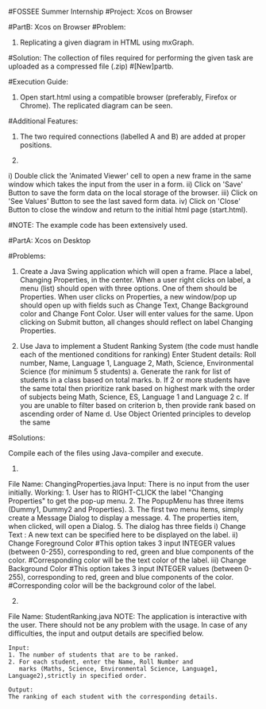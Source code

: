 #FOSSEE Summer Internship
#Project: Xcos on Browser


#PartB: Xcos on Browser
#Problem:
1. Replicating a given diagram in HTML using mxGraph.

#Solution:
The collection of files required for performing the given task are uploaded as a compressed file (.zip) #[New]partb.

#Execution Guide:
1. Open start.html using a compatible browser (preferably, Firefox or Chrome).
The replicated diagram can be seen.

#Additional Features:
1. The two required connections (labelled A and B) are added at proper positions.

2.
i) Double click the 'Animated Viewer' cell to open a new frame in the same window which takes the input from the user in a form. 
ii) Click on 'Save' Button to save the form data on the local storage of the browser.
iii) Click on 'See Values' Button to see the last saved form data.
iv) Click on 'Close' Button to close the window and return to the initial html page (start.html).

#NOTE:
The example code has been extensively used.















#PartA: Xcos on Desktop

#Problems:
1. Create a Java Swing application which will open a frame. Place a label, Changing Properties, in
the center. When a user right clicks on label, a menu (list) should open with three options. One
of them should be Properties. When user clicks on Properties, a new window/pop up should
open up with fields such as Change Text, Change Background color and Change Font Color.
User will enter values for the same. Upon clicking on Submit button, all changes should reflect
on label Changing Properties.

2. Use Java to implement a Student Ranking System (the code must handle each of the
mentioned conditions for ranking)
Enter Student details: Roll number, Name, Language 1, Language 2, Math, Science, Environmental
Science (for minimum 5 students)
a. Generate the rank for list of students in a class based on total marks.
b. If 2 or more students have the same total then prioritize rank based on highest mark with the
order of subjects being Math, Science, ES, Language 1 and Language 2
c. If you are unable to filter based on criterion b, then provide rank based on ascending order of
Name
d. Use Object Oriented principles to develop the same




#Solutions:

Compile each of the files using Java-compiler and execute.

1. 
File Name: ChangingProperties.java
Input: There is no input from the user initially.
	Working: 
	1. User has to RIGHT-CLICK the label "Changing Properties" to get the pop-up menu.
	2. The PopupMenu has three items (Dummy1, Dummy2 and Properties).
	3. The first two menu items, simply create a Message Dialog to display a message.
	4. The properties item, when clicked, will open a Dialog.
	5. The dialog has three fields
	   i) Change Text : 
	   		A new text can be specified here to be displayed on the label.
	  ii) Change Foreground Color
	  		#This option takes 3 input INTEGER values (between 0-255), corresponding to red, green and 
	  		 blue components of the color.
	  		#Corresponding color will be the text color of the label.
	 iii) Change Background Color 
	 		#This option takes 3 input INTEGER values (between 0-255), corresponding to red, green and 
	  		 blue components of the color.
			#Corresponding color will be the background color of the label.


2.
File Name: StudentRanking.java
NOTE:
The application is interactive with the user. There should not be any problem with the usage. In case
of any difficulties, the input and output details are specified below.

	Input:
	1. The number of students that are to be ranked.
	2. For each student, enter the Name, Roll Number and 
	   marks (Maths, Science, Environmental Science, Language1, Language2),strictly in specified order.

	Output:
	The ranking of each student with the corresponding details.


